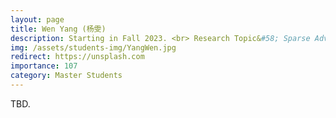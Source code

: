 ```yaml
---
layout: page
title: Wen Yang (杨雯)
description: Starting in Fall 2023. <br> Research Topic&#58; Sparse Adversarial Attack.
img: /assets/students-img/YangWen.jpg
redirect: https://unsplash.com
importance: 107
category: Master Students
---
```


TBD.
